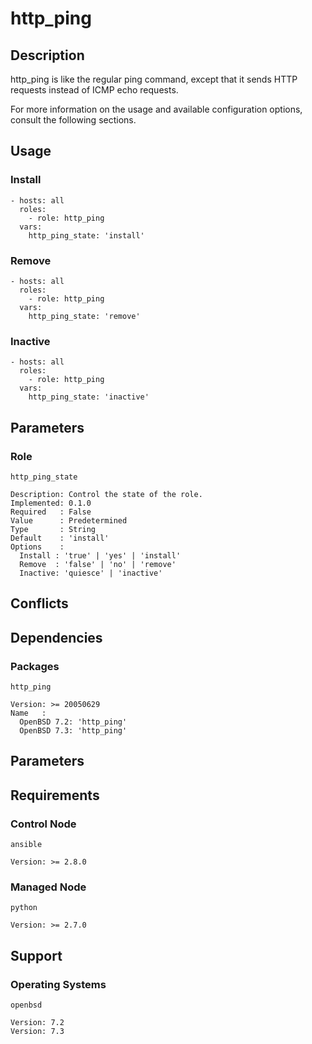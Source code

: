 # http_ping

## Description

http_ping is like the regular ping command, except that it sends HTTP
requests instead of ICMP echo requests.

For more information on the usage and available configuration options,
consult the following sections.

## Usage

### Install

```
- hosts: all
  roles:
    - role: http_ping
  vars:
    http_ping_state: 'install'
```

### Remove

```
- hosts: all
  roles:
    - role: http_ping
  vars:
    http_ping_state: 'remove'
```

### Inactive

```
- hosts: all
  roles:
    - role: http_ping
  vars:
    http_ping_state: 'inactive'
```

## Parameters

### Role

`http_ping_state`

    Description: Control the state of the role.
    Implemented: 0.1.0
    Required   : False
    Value      : Predetermined
    Type       : String
    Default    : 'install'
    Options    :
      Install : 'true' | 'yes' | 'install'
      Remove  : 'false' | 'no' | 'remove'
      Inactive: 'quiesce' | 'inactive'

## Conflicts

## Dependencies

### Packages

`http_ping`

    Version: >= 20050629
    Name   :
      OpenBSD 7.2: 'http_ping'
      OpenBSD 7.3: 'http_ping'

## Parameters

## Requirements

### Control Node

`ansible`

    Version: >= 2.8.0

### Managed Node

`python`

    Version: >= 2.7.0

## Support

### Operating Systems

`openbsd`

    Version: 7.2
    Version: 7.3
